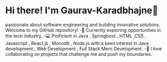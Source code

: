 # Hi there! I'm Gaurav-Karadbhajne👋
 passionate about software engineering and building innovative solutions. 
 Welcome to my GitHub repository!
 -💼 Currently exploring opportunities in the tech industry.
-💻 Proficient in Java , Springboot , HTML ,CSS , Javascript , React.js , Monodb , Node.js with a keen interest in Java development , Web Development , Full Stack Mern Development.
-🌟 I love collaborating on projects that challenge me and push my boundaries.
